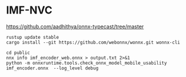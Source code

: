 # IMF-NVC
https://github.com/aadhithya/onnx-typecast/tree/master
```shell
rustup update stable
cargo install --git https://github.com/webonnx/wonnx.git wonnx-cli

cd public
nnx info imf_encoder_web.onnx > output.txt 2>&1
python -m onnxruntime.tools.check_onnx_model_mobile_usability imf_encoder.onnx  --log_level debug

```